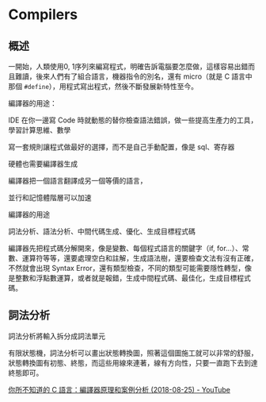 # Compilers

## 概述

一開始，人類使用0, 1序列來編寫程式，明確告訴電腦要怎麼做，這樣容易出錯而且難讀，後來人們有了組合語言，機器指令的別名，還有 micro（就是 C 語言中那個 `#define`），用程式寫出程式，然後不斷發展新特性至今。

編譯器的用途：

IDE 在你一邊寫 Code 時就動態的替你檢查語法錯誤，做一些提高生產力的工具，學習計算思維、數學

寫一套規則讓程式做最好的選擇，而不是自己手動配置，像是 sql、寄存器

硬體也需要編譯器生成

編譯器把一個語言翻譯成另一個等價的語言，

並行和記憶體階層可以加速

編譯器的用途

詞法分析、語法分析、中間代碼生成、優化、生成目標程式碼

編譯器先把程式碼分解開來，像是變數、每個程式語言的關鍵字（if, for...）、常數、運算符等等，還要處理空白和註解，生成語法樹，還要檢查文法有沒有正確，不然就會出現 Syntax Error，還有類型檢查，不同的類型可能需要隱性轉型，像是整數和浮點數運算，或者就是報錯，生成中間程式碼、最佳化，生成目標程式碼。

## 詞法分析

詞法分析將輸入拆分成詞法單元

有限狀態機，詞法分析可以畫出狀態轉換圖，照著這個圖施工就可以非常的舒服，狀態轉換圖有初態、終態，而這些用線來連著，線有方向性，只要一直跑下去到達終態即可。

[你所不知道的 C 語言：編譯器原理和案例分析 (2018-08-25) - YouTube](https://www.youtube.com/watch?v=Cf9kXtLuQZ8)

